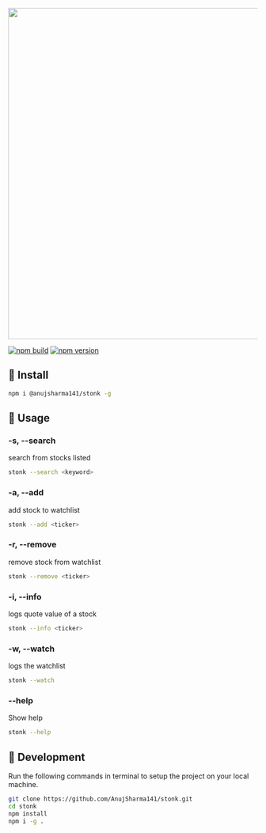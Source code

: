 
<p align="center">
    <img width="670" src="https://i.ibb.co/0fjypgS/image.png" />
</p>

[![npm build](https://img.shields.io/static/v1?label=build&message=passing&style=flat-square&color=40c744&labelColor=black)](https://www.npmjs.com/package/@anujsharma141/stonk)
[![npm version](https://img.shields.io/static/v1?label=version&message=1.0.3&style=flat-square&color=3c5cc7&labelColor=black)](https://www.npmjs.com/package/@anujsharma141/stonk)

## :rocket: Install

```bash
npm i @anujsharma141/stonk -g
```


## :pushpin: Usage


### -s, --search   

search from stocks listed                            

```bash
stonk --search <keyword>
```


### -a, --add 
  
add stock to watchlist      

```bash
stonk --add <ticker>
```
                        

### -r, --remove   

remove stock from watchlist                           

```bash
stonk --remove <ticker>
```

### -i, --info

logs quote value of a stock    

```bash
stonk --info <ticker>
```
                           

### -w, --watch    

logs the watchlist    

```bash
stonk --watch
```
                              

### --help     

Show help

```bash
stonk --help 
```



## :wrench: Development
Run the following commands in terminal to setup the project on your local machine.

```bash 
git clone https://github.com/AnujSharma141/stonk.git
cd stonk
npm install 
npm i -g .
```

